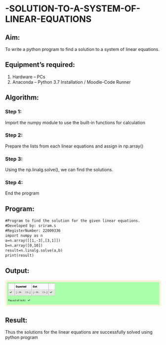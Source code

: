 # -SOLUTION-TO-A-SYSTEM-OF-LINEAR-EQUATIONS
## Aim:
To write a python program to find a solution to a system of linear equations.
## Equipment’s required:
1. 	Hardware – PCs
2. 	Anaconda – Python 3.7 Installation / Moodle-Code Runner
## Algorithm:
### Step 1: 
Import the numpy module to use the built-in functions for calculation
### Step 2: 
Prepare the lists from each linear equations and assign in np.array()
### Step 3: 
Using the np.linalg.solve(), we can find the solutions.
### Step 4: 
End the program
## Program:
```
#Program to find the solution for the given linear equations.
#Developed by: sriram.s
#RegisterNumber: 22009336
import numpy as n
a=n.array([[1,-3],[3,1]])
b=n.array([0,10])
result=n.linalg.solve(a,b)
print(result)
```
## Output:

![output](./output.png.png)


## Result: 
Thus the solutions for the linear equations are successfully solved using python program

